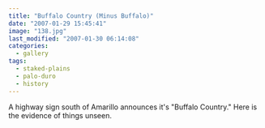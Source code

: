 ```yaml
---
title: "Buffalo Country (Minus Buffalo)"
date: "2007-01-29 15:45:41"
image: "138.jpg"
last_modified: "2007-01-30 06:14:08"
categories:
  - gallery
tags:
  - staked-plains
  - palo-duro
  - history
---
```


A highway sign south of Amarillo announces it's "Buffalo Country." Here is the evidence of things unseen.
